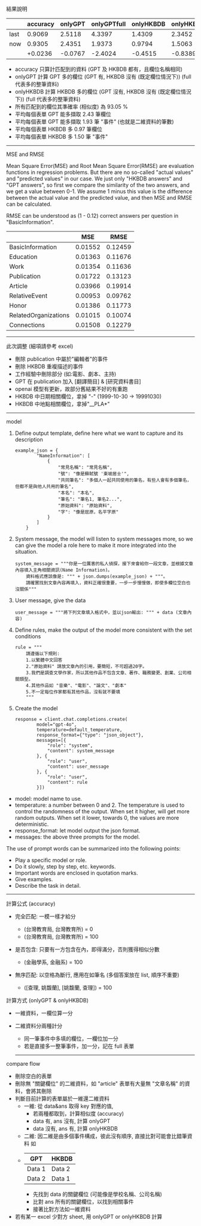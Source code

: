 結果說明

|      | accuracy | onlyGPT | onlyGPTfull | onlyHKBDB | onlyHKBDBfull |
| :--- | -------- | ------- | ----------- | --------- | ------------- |
| last | 0.9069   | 2.5118  | 4.3397      | 1.4309    | 2.3452        |
| now  | 0.9305   | 2.4351  | 1.9373      | 0.9794    | 1.5063        |
|      | +0.0236  | -0.0767 | -2.4024     | -0.4515   | -0.8389       |

* accuracy 只算計匹配到的資料 (GPT 及 HKBDB 都有，且欄位名稱相同)
* onlyGPT 計算 GPT 多的欄位 (GPT 有, HKBDB 沒有 (既定欄位情況下)) (full 代表多的整筆資料)
* onlyHKBDB 計算 HKBDB 多的欄位 (GPT 沒有, HKBDB 沒有 (既定欄位情況下)) (full 代表多的整筆資料)
* 所有匹配到的欄位其準確率 (相似度) 為 93.05 %
* 平均每個表單 GPT 能多擷取 2.43 筆欄位
* 平均每個表單 GPT 能多擷取 1.93 筆 "事件" (也就是二維資料的筆數)
* 平均每個表單 HKBDB 多 0.97 筆欄位
* 平均每個表單 HKBDB 多 1.50 筆 "事件"

---

MSE and RMSE

Mean Square Error(MSE) and Root Mean Square Error(RMSE) are evaluation functions in regression problems. But there are no so-called "actual values" and "predicted values" in our case. We just only "HKBDB answers" and "GPT answers", so first we compare the similarity of the two answers, and we get a value between 0-1. We assume 1 minus this value is the difference between the actual value and the predicted value, and then MSE and RMSE can be calculated.

RMSE can be understood as (1 - 0.12) correct answers per question in "BasicInformation".

|                      | MSE     | RMSE    |
| -------------------- | ------- | ------- |
| BasicInformation     | 0.01552 | 0.12459 |
| Education            | 0.01363 | 0.11676 |
| Work                 | 0.01354 | 0.11636 |
| Publication          | 0.01722 | 0.13123 |
| Article              | 0.03966 | 0.19914 |
| RelativeEvent        | 0.00953 | 0.09762 |
| Honor                | 0.01386 | 0.11773 |
| RelatedOrganizations | 0.01015 | 0.10074 |
| Connections          | 0.01508 | 0.12279 |

---

此次調整 (細項請參考 excel)

* 刪除 publication 中屬於"編輯者"的事件
* 刪除 HKBDB 重複描述的事件
* 工作經驗中刪除部分 (如:電影、劇本、主持)
* GPT 在 publication 加入 [翻譯簡目] & [研究資料書目]
* openai 模型有更新，故部分舊結果不好的有重跑
* HKBDB 中日期相關欄位，拿掉 "-" (1999-10-30 -> 19991030)
* HKBDB 中地點相關欄位，拿掉"__PLA*"

---

model

1. Define output template, define here what we want to capture and its description

   ```
   example_json = {
           "NameInformation": [
               {
                   "常見名稱": "常見名稱",
                   "號": "像是蘇軾號 '東坡居士'",
                   "共同筆名": "多個人一起共同使用的筆名，有些人會有多個筆名，但都不是與他人共用的筆名",
                   "本名": "本名",
                   "筆名": "筆名1, 筆名2...",
                   "原始資料": "原始資料",
                   "字": "像是屈原，名平字原"
               }
           ]
       }
   ```
2. System message, the model will listen to system messages more, so we can give the model a role here to make it more integrated into the situation.

   ```
   system_message = """你是一位厲害的私人偵探，接下來會給你一段文章，並根據文章內容填入主角相關資訊(Name Information)。
       資料格式應該像是: """ + json.dumps(example_json) + """。
       請確實找到文章內容再填入，資料正確很重要，一步一步慢慢做，即使多欄位空白也沒關係"""
   ```
3. User message, give the data

   ```
   user_message = """將下列文章填入格式中，並以json輸出: """ + data (文章內容)
   ```
4. Define rules, make the output of the model more consistent with the set conditions

   ```
   rule = """
       請遵循以下規則:
       1.以繁體中文回答
       2."原始資料" 請放文章內的引用，要簡短，不可超過20字。
       3.我們是調查文學作家，所以其他作品不包含文章、著作、職務變更、創業、公司相關類型。
       4.其他作品如 "音樂"、"電影"、"論文"、"劇本"
       5.不一定每位作家都有其他作品，沒有就不要填
       """
   ```
5. Create the model

   ```
   response = client.chat.completions.create(
           model="gpt-4o",
           temperature=default_temperature,
           response_format={"type": "json_object"},
           messages=[{
               "role": "system",
               "content": system_message
           }, {
               "role": "user",
               "content": user_message
           }, {
               "role": "user",
               "content": rule
           }])
   ```

* model: model name to use.
* temperature: a number between 0 and 2.  The temperature is used to control the randomness of the output. When set it higher, will get more random outputs. When set it lower, towards 0, the values are more deterministic.
* response_format: let model output the json format.
* messages: the above three prompts for the model.

The use of prompt words can be summarized into the following points:

* Play a specific model or role.
* Do it slowly, step by step, etc. keywords.
* Important words are enclosed in quotation marks.
* Give examples.
* Describe the task in detail.

---

計算公式 (accuracy)

* 完全匹配: 一模一樣才給分

  * (台灣教育局, 台灣教育所) = 0
  * (台灣教育局, 台灣教育所) = 100
* 是否包含: 只要有一方包含在內，即得滿分，否則獲得相似分數

  * (金融學系, 金融系) = 100
* 無序匹配: 以空格為斷行, 應用在如筆名 (多個答案放在 list, 順序不重要)

  * ([查理, 姚馥蘭], [姚馥蘭, 查理]) = 100

計算方式 (onlyGPT & onlyHKBDB)

* 一維資料，一欄位算一分
* 二維資料分兩種計分

  * 同一筆事件中多填的欄位，一欄位加一分
  * 若是直接多一整筆事件，加一分，記在 full 表單

  ---

compare flow

* 刪除空白的表單
* 刪除無 "關鍵欄位" 的二維資料，如 "article" 表單有大量無 "文章名稱" 的資料，會將其刪除
* 判斷目前計算的表單屬於一維還二維資料
  * 一維: 從 data&ans 取得 key 對應的值,
    * 若兩種都取到，計算相似度 (accuracy)
    * data 有, ans 沒有, 計算 onlyGPT
    * data 沒有, ans 有, 計算 onlyHKBDB
  * 二維: 因二維是由多個事件構成，彼此沒有順序, 直接比對可能會比錯筆資料
    如
  * | GPT    | HKBDB  |
    | ------ | ------ |
    | Data 1 | Data 2 |
    | Data 2 | Data 1 |
    * 先找到 data 的關鍵欄位 (可能像是學校名稱、公司名稱)
    * 比對 ans 所有的關鍵欄位，以找到相關事件
    * 接著比對方法如一維資料
* 若有某一 excel 少對方 sheet, 用 onlyGPT or onlyHKBDB 計算
